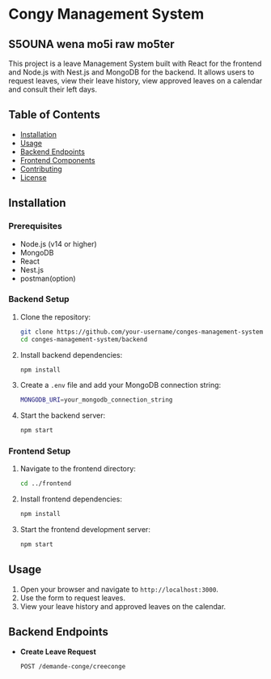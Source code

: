 # Congy Management System
## S5OUNA wena mo5i raw mo5ter


This project is a leave Management System built with React for the frontend and Node.js with Nest.js and MongoDB for the backend. It allows users to request leaves, view their leave history, view approved leaves on a calendar and consult their left days.

## Table of Contents
- [Installation](#installation)
- [Usage](#usage)
- [Backend Endpoints](#backend-endpoints)
- [Frontend Components](#frontend-components)
- [Contributing](#contributing)
- [License](#license)

## Installation

### Prerequisites
- Node.js (v14 or higher)
- MongoDB
- React
- Nest.js
- postman(option)

### Backend Setup
1. Clone the repository:
    ```sh
    git clone https://github.com/your-username/conges-management-system.git
    cd conges-management-system/backend
    ```

2. Install backend dependencies:
    ```sh
    npm install
    ```

3. Create a `.env` file and add your MongoDB connection string:
    ```sh
    MONGODB_URI=your_mongodb_connection_string
    ```

4. Start the backend server:
    ```sh
    npm start
    ```

### Frontend Setup
1. Navigate to the frontend directory:
    ```sh
    cd ../frontend
    ```

2. Install frontend dependencies:
    ```sh
    npm install
    ```

3. Start the frontend development server:
    ```sh
    npm start
    ```

## Usage

1. Open your browser and navigate to `http://localhost:3000`.
2. Use the form to request leaves.
3. View your leave history and approved leaves on the calendar.

## Backend Endpoints

- **Create Leave Request**
  ```http
  POST /demande-conge/creeconge
